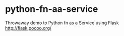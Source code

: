 # python-fn-aa-service

Throwaway demo to Python fn as a Service using Flask http://flask.pocoo.org/
